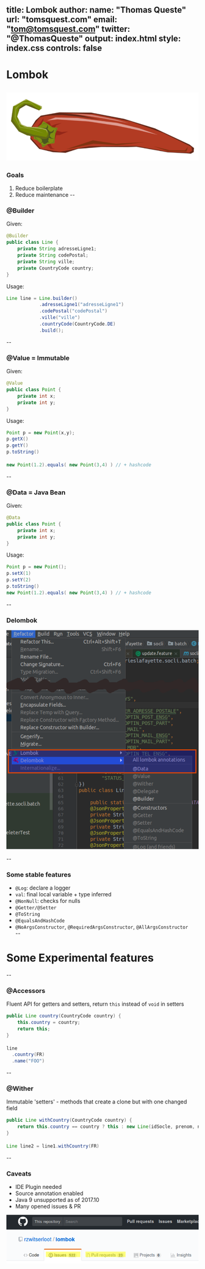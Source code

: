 title: Lombok
author:
    name: "Thomas Queste"
    url: "tomsquest.com"
    email: "tom@tomsquest.com"
    twitter: "@ThomasQueste"
output: index.html
style: index.css 
controls: false
--
# Lombok

![](logo.png)
--
### Goals

1. Reduce boilerplate
1. Reduce maintenance
--
### @Builder

Given:

```java
@Builder
public class Line {
    private String adresseLigne1;
    private String codePostal;
    private String ville;
    private CountryCode country;
}
```

Usage:

```java
Line line = Line.builder()
            .adresseLigne1("adresseLigne1")
            .codePostal("codePostal")
            .ville("ville")
            .countryCode(CountryCode.DE)
            .build();
```
--
### @Value = Immutable

Given:

```java
@Value
public class Point {
    private int x;
    private int y;
}
```

Usage:

```java
Point p = new Point(x,y);
p.getX()
p.getY()
p.toString()

new Point(1.2).equals( new Point(3,4) ) // + hashcode
```
--
### @Data = Java Bean

Given:

```java
@Data
public class Point {
    private int x;
    private int y;
}
```

Usage:

```java
Point p = new Point();
p.setX(1)
p.setY(2)
p.toString()
new Point(1.2).equals( new Point(3,4) ) // + hashcode
```
--
### Delombok

![](delombok.png)

--
### Some **stable** features

* `@Log`: declare a logger  
* `val`: final local variable + type inferred  
* `@NonNull`: checks for nulls  
* `@Getter/@Setter`  
* `@ToString`  
* `@EqualsAndHashCode`  
* `@NoArgsConstructor`, `@RequiredArgsConstructor`, `@AllArgsConstructor`  
--
# Some Experimental features
--
### @Accessors

Fluent API for getters and setters, return `this` instead of `void` in setters

```java
public Line country(CountryCode country) {
    this.country = country;
    return this;
}

line
  .country(FR)
  .name("FOO")
```

--
### @Wither
Immutable 'setters' - methods that create a clone but with one changed field

```java
public Line withCountry(CountryCode country) {
    return this.country == country ? this : new Line(idSocle, prenom, nom, country);
}

Line line2 = line1.withCountry(FR)
```
--
### Caveats

* IDE Plugin needed
* Source annotation enabled
* Java 9 unsupported as of 2017.10
* Many opened issues & PR 

![](github.png)